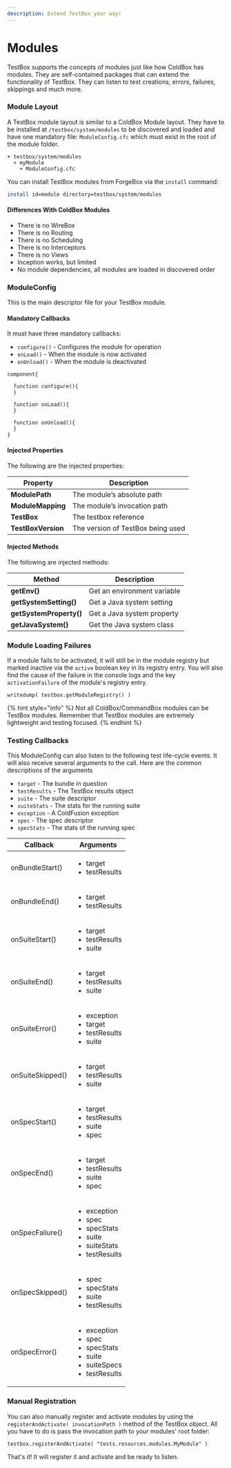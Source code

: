 ```yaml
---
description: Extend TestBox your way!
---
```


# Modules

TestBox supports the concepts of modules just like how ColdBox has modules.  They are self-contained packages that can extend the functionality of TestBox.  They can listen to test creations, errors, failures, skippings and much more.

### Module Layout

A TestBox module layout is similar to a ColdBox Module layout. They have to be installed at `/testbox/system/modules` to be discovered and loaded and have one mandatory file: `ModuleConfig.cfc` which must exist in the root of the module folder.

```
+ testbox/system/modules
  + myModule
    + ModuleConfig.cfc
```

You can install TestBox modules from ForgeBox via the `install` command:

```bash
install id=module directory=testbox/system/modules
```

#### Differences With ColdBox Modules

* There is no WireBox
* There is no Routing
* There is no Scheduling
* There is no Interceptors
* There is no Views
* Inception works, but limited
* No module dependencies, all modules are loaded in discovered order

### ModuleConfig

This is the main descriptor file for your TestBox module.

#### Mandatory Callbacks

It must have three mandatory callbacks:

* `configure()` - Configures the module for operation
* `onLoad()` - When the module is now activated
* `onUnload()` - When the module is deactivated

```cfscript
component{

  function configure(){
  }
  
  function onLoad(){
  }
  
  function onUnload(){
  }
}
```

#### Injected Properties

The following are the injected properties:

| **Property**       | **Description**                   |
| ------------------ | --------------------------------- |
| **ModulePath**     | The module’s absolute path        |
| **ModuleMapping**  | The module’s invocation path      |
| **TestBox**        | The testbox reference             |
| **TestBoxVersion** | The version of TestBox being used |

#### Injected Methods

The following are injected methods:

| **Method**              | **Description**             |
| ----------------------- | --------------------------- |
| **getEnv()**            | Get an environment variable |
| **getSystemSetting()**  | Get a Java system setting   |
| **getSystemProperty()** | Get a Java system property  |
| **getJavaSystem()**     | Get the Java system class   |

### Module Loading Failures

If a module fails to be activated, it will still be in the module registry but marked inactive via the `active` boolean key in its registry entry. You will also find the cause of the failure in the console logs and the key `activationFailure` of the module's registry entry.

```cfscript
writedump( testbox.getModuleRegistry() )
```

{% hint style="info" %}
Not all ColdBox/CommandBox modules can be TestBox modules. Remember that TestBox modules are extremely lightweight and testing focused.
{% endhint %}

### Testing Callbacks

This ModuleConfig can also listen to the following test life-cycle events.  It will also receive several arguments to the call.  Here are the common descriptions of the arguments

* `target` - The bundle in question
* `testResults` - The TestBox results object
* `suite` - The suite descriptor
* `suiteStats` - The stats for the running suite
* `exception` - A ColdFusion exception
* `spec` - The spec descriptor
* `specStats` - The stats of the running spec

| **Callback**     | **Arguments**                                                                                                   |
| ---------------- | --------------------------------------------------------------------------------------------------------------- |
| onBundleStart()  | <ul><li>target</li><li>testResults</li></ul>                                                                    |
| onBundleEnd()    | <ul><li>target</li><li>testResults</li></ul>                                                                    |
| onSuiteStart()   | <ul><li>target</li><li>testResults</li><li>suite</li></ul>                                                      |
| onSuiteEnd()     | <ul><li>target</li><li>testResults</li><li>suite</li></ul>                                                      |
| onSuiteError()   | <ul><li>exception</li><li>target</li><li>testResults</li><li>suite</li></ul>                                    |
| onSuiteSkipped() | <ul><li>target</li><li>testResults</li><li>suite</li></ul>                                                      |
| onSpecStart()    | <ul><li>target</li><li>testResults</li><li>suite</li><li>spec</li></ul>                                         |
| onSpecEnd()      | <ul><li>target</li><li>testResults</li><li>suite</li><li>spec</li></ul>                                         |
| onSpecFailure()  | <ul><li>exception</li><li>spec</li><li>specStats</li><li>suite</li><li>suiteStats</li><li>testResults</li></ul> |
| onSpecSkipped()  | <ul><li>spec</li><li>specStats</li><li>suite</li><li>testResults</li></ul>                                      |
| onSpecError()    | <ul><li>exception</li><li>spec</li><li>specStats</li><li>suite</li><li>suiteSpecs</li><li>testResults</li></ul> |

### Manual Registration

You can also manually register and activate modules by using the `registerAndActivate( invocationPath )` method of the TestBox object.  All you have to do is pass the invocation path to your modules' root folder:

```
testbox.registerAndActivate( "tests.resources.modules.MyModule" )
```

That's it! It will register it and activate and be ready to listen.
